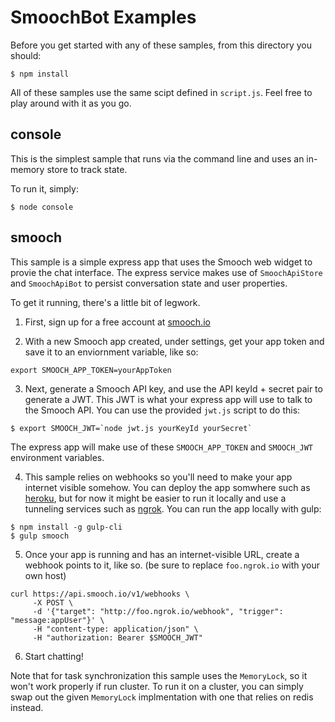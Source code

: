 # SmoochBot Examples

Before you get started with any of these samples, from this directory you should:

```
$ npm install
```

All of these samples use the same scipt defined in `script.js`. Feel free to play around with it as you go.

## console

This is the simplest sample that runs via the command line and uses an in-memory store to track state.

To run it, simply:

```
$ node console
```

## smooch

This sample is a simple express app that uses the Smooch web widget to provie the chat interface. The express service makes use of `SmoochApiStore` and `SmoochApiBot` to persist conversation state and user properties.

To get it running, there's a little bit of legwork.

1. First, sign up for a free account at [smooch.io](https://smooch.io/signup)

2. With a new Smooch app created, under settings, get your app token and save it to an enviornment variable, like so:

```
export SMOOCH_APP_TOKEN=yourAppToken
```

3. Next, generate a Smooch API key, and use the API keyId + secret pair to generate a JWT. This JWT is what your express app will use to talk to the Smooch API. You can use the provided `jwt.js` script to do this:

```
$ export SMOOCH_JWT=`node jwt.js yourKeyId yourSecret`
```

The express app will make use of these `SMOOCH_APP_TOKEN` and `SMOOCH_JWT` environment variables.

4. This sample relies on webhooks so you'll need to make your app internet visible somehow. You can deploy the app somwhere such as [heroku](http://heroku.com), but for now it might be easier to run it locally and use a tunneling services such as [ngrok](https://ngrok.com/). You can run the app locally with gulp:

```
$ npm install -g gulp-cli
$ gulp smooch
```

5. Once your app is running and has an internet-visible URL, create a webhook points to it, like so. (be sure to replace `foo.ngrok.io` with your own host)

```
curl https://api.smooch.io/v1/webhooks \
     -X POST \
     -d '{"target": "http://foo.ngrok.io/webhook", "trigger": "message:appUser"}' \
     -H "content-type: application/json" \
     -H "authorization: Bearer $SMOOCH_JWT"
```

6. Start chatting!

Note that for task synchronization this sample uses the `MemoryLock`, so it won't work properly if run cluster. To run it on a cluster, you can simply swap out the given `MemoryLock` implmentation with one that relies on redis instead.